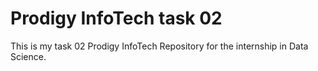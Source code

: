 # Prodigy InfoTech task 02


This is my task 02 Prodigy InfoTech Repository for the internship in Data Science.
